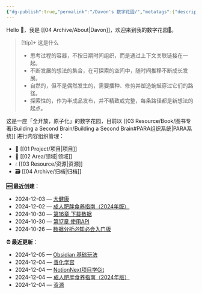 ```yaml
---
{"dg-publish":true,"permalink":"/Davon's 数字花园/","metatags":{"description":"这里是 🏡Davon的数字花园，是个人不断发展的想法的集合，作为半成品的思考，在可探索的空间中，随时间推移不断播种、修剪、塑造","og:site_name":"DavonOs","og:title":"Davon 的数字花园","og:type":"article","og:url":"https://zuji.eu.org","og:image":"https://wp.technologyreview.com/wp-content/uploads/2020/08/digital-garden_web.jpg","og:image:width":"400","og:image:alt":"articlecover","og:locale":"zh_cn"},"tags":["digitalgarden","gardenEntry"]}
---
```


Hello 👋，我是 [[04 Archive/About\|Davon]]，欢迎来到我的数字花园🌱。

>[!tip]+ 这是什么
>- 思考过程的容器，不按日期时间组织，而是通过上下文关联链接在一起。
>- 不断发展的想法的集合，在可探索的空间中，随时间推移不断成长发展。
>- 自然的，但不是偶然发生的，需要播种、修剪并塑造蜿蜒穿过它们的路径。
>- 探索性的，作为半成品发布，并不精致或完整，每条路径都是新想法的起点。

这是一座「全开放，原子化」的数字花园，目前以 [[03 Resource/Book/图书专著/Building a Second Brain/Building a Second Brain#PARA组织系统\|PARA系统]] 进行内容组织管理：
- 🎯 [[01 Project/项目\|项目]]
- 🔖 [[02 Area/领域\|领域]]
- 💧 [[03 Resource/资源\|资源]]
- 🗃️ [[04 Archive/归档\|归档]]

**🆕 最近创建**：
<div><ul class="dataview list-view-ul"><li><span>2024-12-03 — <a data-tooltip-position="top" aria-label="02 Area/生活/大健康/大健康.md" data-href="02 Area/生活/大健康/大健康.md" href="02 Area/生活/大健康/大健康.md" class="internal-link" target="_blank" rel="noopener">大健康</a></span></li><li><span>2024-12-02 — <a data-tooltip-position="top" aria-label="02 Area/生活/大健康/成人肥胖食养指南（2024年版）.md" data-href="02 Area/生活/大健康/成人肥胖食养指南（2024年版）.md" href="02 Area/生活/大健康/成人肥胖食养指南（2024年版）.md" class="internal-link" target="_blank" rel="noopener">成人肥胖食养指南（2024年版）</a></span></li><li><span>2024-10-30 — <a data-tooltip-position="top" aria-label="03 Resource/Book/图书专著/Python编程：从入门到实践（第 3 版）/第16章 下载数据.md" data-href="03 Resource/Book/图书专著/Python编程：从入门到实践（第 3 版）/第16章 下载数据.md" href="03 Resource/Book/图书专著/Python编程：从入门到实践（第 3 版）/第16章 下载数据.md" class="internal-link" target="_blank" rel="noopener">第16章 下载数据</a></span></li><li><span>2024-10-30 — <a data-tooltip-position="top" aria-label="03 Resource/Book/图书专著/Python编程：从入门到实践（第 3 版）/第17章 使用API.md" data-href="03 Resource/Book/图书专著/Python编程：从入门到实践（第 3 版）/第17章 使用API.md" href="03 Resource/Book/图书专著/Python编程：从入门到实践（第 3 版）/第17章 使用API.md" class="internal-link" target="_blank" rel="noopener">第17章 使用API</a></span></li><li><span>2024-10-26 — <a data-tooltip-position="top" aria-label="02 Area/工作/数据分析/数据分析必知必会入门版.md" data-href="02 Area/工作/数据分析/数据分析必知必会入门版.md" href="02 Area/工作/数据分析/数据分析必知必会入门版.md" class="internal-link" target="_blank" rel="noopener">数据分析必知必会入门版</a></span></li></ul></div>

**⏰ 最近更新**：
<div><ul class="dataview list-view-ul"><li><span>2024-12-05 — <a data-tooltip-position="top" aria-label="02 Area/工作/内容创作/Obsidian 基础玩法.md" data-href="02 Area/工作/内容创作/Obsidian 基础玩法.md" href="02 Area/工作/内容创作/Obsidian 基础玩法.md" class="internal-link" target="_blank" rel="noopener">Obsidian 基础玩法</a></span></li><li><span>2024-12-04 — <a data-tooltip-position="top" aria-label="02 Area/学习/善化学宫.md" data-href="02 Area/学习/善化学宫.md" href="02 Area/学习/善化学宫.md" class="internal-link" target="_blank" rel="noopener">善化学宫</a></span></li><li><span>2024-12-04 — <a data-tooltip-position="top" aria-label="02 Area/学习/编程开发/NotionNext项目学Git.md" data-href="02 Area/学习/编程开发/NotionNext项目学Git.md" href="02 Area/学习/编程开发/NotionNext项目学Git.md" class="internal-link" target="_blank" rel="noopener">NotionNext项目学Git</a></span></li><li><span>2024-12-04 — <a data-tooltip-position="top" aria-label="02 Area/生活/大健康/成人肥胖食养指南（2024年版）.md" data-href="02 Area/生活/大健康/成人肥胖食养指南（2024年版）.md" href="02 Area/生活/大健康/成人肥胖食养指南（2024年版）.md" class="internal-link" target="_blank" rel="noopener">成人肥胖食养指南（2024年版）</a></span></li><li><span>2024-12-04 — <a data-tooltip-position="top" aria-label="03 Resource/资源.md" data-href="03 Resource/资源.md" href="03 Resource/资源.md" class="internal-link" target="_blank" rel="noopener">资源</a></span></li></ul></div>
